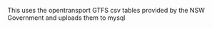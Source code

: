 This uses the opentransport GTFS csv tables provided by the NSW Government and uploads them to mysql
